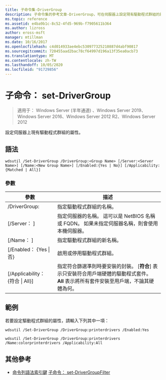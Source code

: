 ```yaml
---
title: 子命令集-DriverGroup
description: 子命令集的參考文章-DriverGroup，可在伺服器上設定現有驅動程式群組的屬性。
ms.topic: reference
ms.assetid: e4ba9b1c-8c52-4fd5-969b-f7905611b364
ms.author: lizross
author: eross-msft
manager: mtillman
ms.date: 10/16/2017
ms.openlocfilehash: c4d014933ae4ebc530977325210887d4abf90817
ms.sourcegitcommit: 720455aad2bac78cf64997d196a13f35ea0acb73
ms.translationtype: MT
ms.contentlocale: zh-TW
ms.lasthandoff: 10/05/2020
ms.locfileid: "91729856"
---
```

# <a name="subcommand-set-drivergroup"></a>子命令： set-DriverGroup

> 適用于： Windows Server (半年通道) 、Windows Server 2019、Windows Server 2016、Windows Server 2012 R2、Windows Server 2012

設定伺服器上現有驅動程式群組的屬性。

## <a name="syntax"></a>語法
```
wdsutil /Set-DriverGroup /DriverGroup:<Group Name> [/Server:<Server Name>] [/Name:<New Group Name>] [/Enabled:{Yes | No}] [/Applicability:{Matched | All}]
```
### <a name="parameters"></a>參數
|參數|描述|
|-------|--------|
|/DriverGroup:<Group Name>|指定驅動程式群組的名稱。|
|[/Server： <Server name> ]|指定伺服器的名稱。 這可以是 NetBIOS 名稱或 FQDN。 如果未指定伺服器名稱，則會使用本機伺服器。|
|[/Name： <New Group Name> ]|指定驅動程式群組的新名稱。|
|[/Enabled： {Yes &#124; 否}|啟用或停用驅動程式群組。|
|[/Applicability： {符合 &#124; All}]|指定符合篩選準則時要安裝的封裝。 [**符合**] 表示只安裝符合用戶端硬體的驅動程式套件。 **All** 表示將所有套件安裝至用戶端，不論其硬體為何。|
## <a name="examples"></a>範例
若要設定驅動程式群組的屬性，請輸入下列其中一項：
```
wdsutil /Set-DriverGroup /DriverGroup:printerdrivers /Enabled:Yes
```
```
wdsutil /Set-DriverGroup /DriverGroup:printerdrivers /Name:colorprinterdrivers /Applicability:All
```
## <a name="additional-references"></a>其他參考
- [命令列語法索引鍵](command-line-syntax-key.md) 
[子命令： set-DriverGroupFilter](subcommand-set-drivergroupfilter.md)
